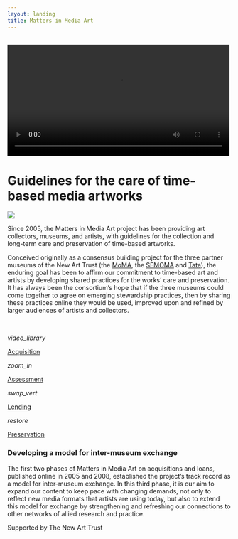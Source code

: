 ```yaml
---
layout: landing
title: Matters in Media Art
---
```





<div class="row" markdown="1">
<div class="col s6">
	<br>

<video autoplay id="bgvid" loop width="500px">
WCAG general accessibility recommendation is that media such as background video play through only once. Loop turned on for the purposes of illustration; if removed, the end of the video will fade in the same way created by pressing the "Pause" button 

<source src="{{site.baseurl}}/bg-web.mp4" type="video/mp4">
</video>

</div>

<div class="col s6" markdown="1">

# Guidelines for the care of time-based media artworks
![]({{site.baseurl}}/img/mattermediaart_logos.jpg)

</div>

</div>

<div class="row" markdown="1">
<div class="col s8 offset-s2 flow-text" markdown="1">


Since 2005, the Matters in Media Art project has been providing art collectors, museums, and artists, with guidelines for the collection and long-term care and preservation of time-based artworks.

Conceived originally as a consensus building project for the three partner museums of the New Art Trust (the [MoMA](http://www.moma.org/), the [SFMOMA](http://www.sfmoma.org/) and [Tate](http://www.tate.org.uk/)), the enduring goal has been to affirm our commitment to time-based art and artists by developing shared practices for the works’ care and preservation. It has always been the consortium’s hope that if the three museums could come together to agree on emerging stewardship practices, then by sharing these practices online they would be used, improved upon and refined by larger audiences of artists and collectors. 


</div>
</div> <!-- end of row 1 -->


<div class="row" markdown="1">

<div class="col s1 center offset-s1" markdown="1">
&nbsp;
</div>

<div class="col s2 center" markdown="1">

<i class="large material-icons">video_library</i><br>

<a href="acquiring-time-based-media-art.html">Acquisition</a>

</div>

<div class="col s2 center" markdown="1">
<i class="large material-icons">zoom_in</i><br>

<a href="assessing-time-based-media-art.html">Assessment</a>
</div>

<div class="col s2 center" markdown="1">
<i class="large material-icons">swap_vert</i><br>

<a href="lending-time-based-media.html">Lending</a>
</div>

<div class="col s2 center" markdown="1">
<i class="large material-icons">restore</i><br>

<a href="sustaining-your-collection.html">Preservation</a>
</div>




</div>




<div class="row flow-text" markdown="1">
<div class="col s8 offset-s2" markdown="1">

### Developing a model for inter-museum exchange
The first two phases of Matters in Media Art on acquisitions and loans, published online in 2005 and 2008, established the project’s track record as a model for inter-museum exchange. In this third phase, it is our aim to expand our content to keep pace with changing demands, not only to reflect new media formats that artists are using today, but also to extend this model for exchange by strengthening and refreshing our connections to other networks of allied research and practice. 

Supported by The New Art Trust


</div>
</div>





